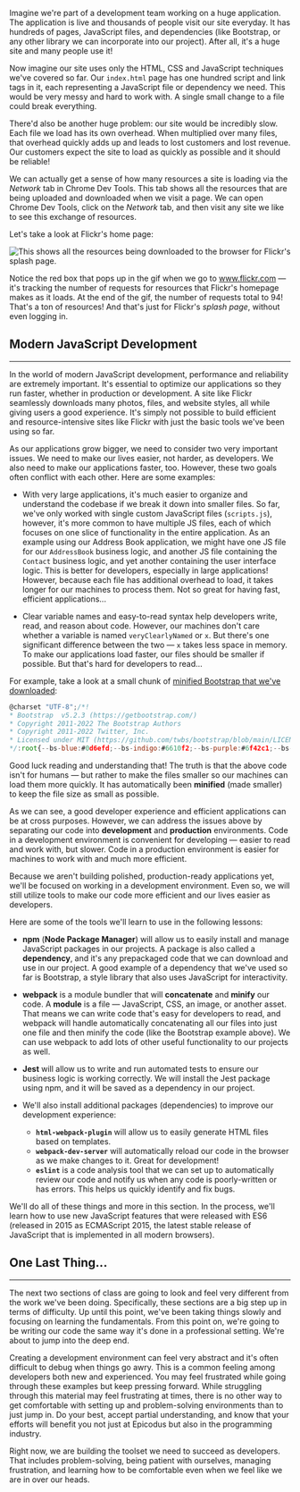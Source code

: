 Imagine we're part of a development team working on a huge application. The application is live and thousands of people visit our site everyday. It has hundreds of pages, JavaScript files, and dependencies (like Bootstrap, or any other library we can incorporate into our project). After all, it's a huge site and many people use it! 

Now imagine our site uses only the HTML, CSS and JavaScript techniques we've covered so far. Our `index.html` page has one hundred script and link tags in it, each representing a JavaScript file or dependency we need. This would be very messy and hard to work with. A single small change to a file could break everything.

There'd also be another huge problem: our site would be incredibly slow. Each file we load has its own overhead. When multiplied over many files, that overhead quickly adds up and leads to lost customers and lost revenue. Our customers expect the site to load as quickly as possible and it should be reliable!

We can actually get a sense of how many resources a site is loading via the _Network_ tab in Chrome Dev Tools. This tab shows all the resources that are being uploaded and downloaded when we visit a page. We can open Chrome Dev Tools, click on the _Network_ tab, and then visit any site we like to see this exchange of resources.

Let's take a look at Flickr's home page:

![This shows all the resources being downloaded to the browser for Flickr's splash page.](https://learnhowtoprogram.s3.us-west-2.amazonaws.com/Intermediate+JavaScript/TDD-2020/flickr-network-panel-v2.gif)

Notice the red box that pops up in the gif when we go to www.flickr.com — it's tracking the number of requests for resources that Flickr's homepage makes as it loads. At the end of the gif, the number of requests total to 94! That's a ton of resources! And that's just for Flickr's _splash page_, without even logging in.

## Modern JavaScript Development 
---

In the world of modern JavaScript development, performance and reliability are extremely important. It's essential to optimize our applications so they run faster, whether in production or development. A site like Flickr seamlessly downloads many photos, files, and website styles, all while giving users a good experience. It's simply not possible to build efficient and resource-intensive sites like Flickr with just the basic tools we've been using so far.

As our applications grow bigger, we need to consider two very important issues. We need to make our lives easier, not harder, as developers. We also need to make our applications faster, too. However, these two goals often conflict with each other. Here are some examples:

* With very large applications, it's much easier to organize and understand the codebase if we break it down into smaller files. So far, we've only worked with single custom JavaScript files (`scripts.js`), however, it's more common to have multiple JS files, each of which focuses on one slice of functionality in the entire application. As an example using our Address Book application, we might have one JS file for our `AddressBook` business logic, and another JS file containing the `Contact` business logic, and yet another containing the user interface logic. This is better for developers, especially in large applications! However, because each file has additional overhead to load, it takes longer for our machines to process them. Not so great for having fast, efficient applications...

* Clear variable names and easy-to-read syntax help developers write, read, and reason about code. However, our machines don't care whether a variable is named `veryClearlyNamed` or `x`. But there's one significant difference between the two — `x` takes less space in memory. To make our applications load faster, our files should be smaller if possible. But that's hard for developers to read...

For example, take a look at a small chunk of [minified Bootstrap that we've downloaded](https://getbootstrap.com/docs/5.2/getting-started/download/):

```js
@charset "UTF-8";/*!
* Bootstrap  v5.2.3 (https://getbootstrap.com/)
* Copyright 2011-2022 The Bootstrap Authors
* Copyright 2011-2022 Twitter, Inc.
* Licensed under MIT (https://github.com/twbs/bootstrap/blob/main/LICENSE)
*/:root{--bs-blue:#0d6efd;--bs-indigo:#6610f2;--bs-purple:#6f42c1;--bs-pink:#d63384;--bs-red:#dc3545;--bs-orange:#fd7e14;--bs-yellow:#ffc107;--bs-green:#198754;--bs-teal:#20c997;--bs-cyan:#0dcaf0;--bs-black:#000;--bs-white:#fff;--bs-gray:#6c757d;--bs-gray-dark:#343a40;--bs-gray-100:#f8f9fa;--bs-gray-200:#e9ecef;--bs-gray-300:#dee2e6;--bs-gray-400:#ced4da;--bs-gray-500:#adb5bd;--bs-gray-600:#6c757d;--bs-gray-700:#495057;--bs-gray-800:#343a40;--bs-gray-900:#212529;--bs-primary:#0d6efd;--bs-secondary:#6c757d;--bs-success:#198754;--bs-info:#0dcaf0;--bs-warning:#ffc107;--bs-danger:#dc3545;--bs-light:#f8f9fa;--bs-dark:#212529;--bs-primary-rgb:13,110,253;--bs-secondary-rgb:108,117,125;--bs-success-rgb:25,135,84;--bs-info-rgb:13,202,240;--bs-warning-rgb:255,193,7;--bs-danger-rgb:220,53,69;--bs-light-rgb:248,249,250;--bs-dark-rgb:33,37,41;--bs-white-rgb:255,255,255;--bs-black-rgb:0,0,0;--bs-body-color-rgb:33,37,41;--bs-body-bg-rgb:255,255,255;--bs-font-sans-serif:system-ui,-apple-system,"Segoe UI",Roboto,"Helvetica Neue","Noto Sans","Liberation Sans",Arial,sans-serif,"Apple Color Emoji","Segoe UI Emoji","Segoe UI Symbol","Noto Color Emoji";--bs-font-monospace:SFMono-Regular,Menlo,Monaco,Consolas,"Liberation Mono","Courier New",monospace;--bs-gradient:linear-gradient(180deg, rgba(255, 255, 255, 0.15), rgba(255, 255, 255, 0));
```

Good luck reading and understanding that! The truth is that the above code isn't for humans — but rather to make the files smaller so our machines can load them more quickly. It has automatically been **minified** (made smaller) to keep the file size as small as possible.

As we can see, a good developer experience and efficient applications can be at cross purposes. However, we can address the issues above by separating our code into **development** and **production** environments. Code in a development environment is convenient for developing — easier to read and work with, but slower. Code in a production environment is easier for machines to work with and much more efficient.

Because we aren't building polished, production-ready applications yet, we'll be focused on working in a development environment. Even so, we will still utilize tools to make our code more efficient and our lives easier as developers.

Here are some of the tools we'll learn to use in the following lessons:

* **npm** (**Node Package Manager**) will allow us to easily install and manage JavaScript packages in our projects. A package is also called a **dependency**, and it's any prepackaged code that we can download and use in our project. A good example of a dependency that we've used so far is Bootstrap, a style library that also uses JavaScript for interactivity.

* **webpack** is a module bundler that will **concatenate** and **minify** our code. A **module** is a file — JavaScript, CSS, an image, or another asset. That means we can write code that's easy for developers to read, and webpack will handle automatically concatenating all our files into just one file and then minify the code (like the Bootstrap example above). We can use webpack to add lots of other useful functionality to our projects as well.

* **Jest** will allow us to write and run automated tests to ensure our business logic is working correctly. We will install the Jest package using npm, and it will be saved as a dependency in our project.

* We'll also install additional packages (dependencies) to improve our development experience:
  * **`html-webpack-plugin`** will allow us to easily generate HTML files based on templates.
  * **`webpack-dev-server`** will automatically reload our code in the browser as we make changes to it. Great for development!
  * **`eslint`** is a code analysis tool that we can set up to automatically review our code and notify us when any code is poorly-written or has errors. This helps us quickly identify and fix bugs.

We'll do all of these things and more in this section. In the process, we'll learn how to use new JavaScript features that were released with ES6 (released in 2015 as ECMAScript 2015, the latest stable release of JavaScript that is implemented in all modern browsers).

## One Last Thing...
---

The next two sections of class are going to look and feel very different from the work we've been doing. Specifically, these sections are a big step up in terms of difficulty. Up until this point, we've been taking things slowly and focusing on learning the fundamentals. From this point on, we're going to be writing our code the same way it's done in a professional setting. We're about to jump into the deep end.

Creating a development environment can feel very abstract and it's often difficult to debug when things go awry. This is a common feeling among developers both new and experienced. You may feel frustrated while going through these examples but keep pressing forward. While struggling through this material may feel frustrating at times, there is no other way to get comfortable with setting up and problem-solving environments than to just jump in. Do your best, accept partial understanding, and know that your efforts will benefit you not just at Epicodus but also in the programming industry. 

Right now, we are building the toolset we need to succeed as developers. That includes problem-solving, being patient with ourselves, managing frustration, and learning how to be comfortable even when we feel like we are in over our heads.
